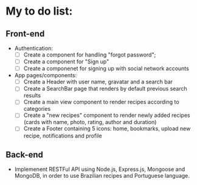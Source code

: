 # My to do list:

## Front-end

- Authentication:
  - [ ] Create a component for handling "forgot password";
  - [ ] Create a component for "Sign up"
  - [ ] Create a componenet for signing up with social network accounts
- App pages/components:
  - [ ] Create a Header with user name, gravatar and a search bar
  - [ ] Create a SearchBar page that renders by default previous search results
  - [ ] Create a main view component to render recipes according to categories
  - [ ] Create a "new recipes" component to render newly added recipes (cards with name, photo, rating, author and duration)
  - [ ] Create a Footer containing 5 icons: home, bookmarks, upload new recipe, notifications and profile

## Back-end

- Implemenent RESTFul API using Node.js, Express.js, Mongoose and MongoDB, in order to use Brazilian recipes and Portuguese language.
